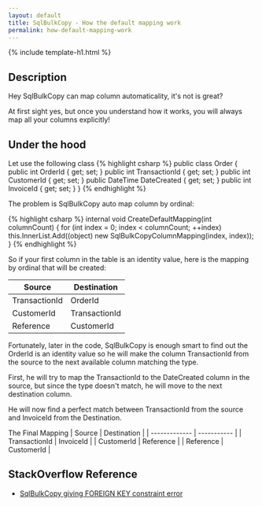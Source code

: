 ```yaml
---
layout: default
title: SqlBulkCopy - How the default mapping work
permalink: how-default-mapping-work
---
```


{% include template-h1.html %}

## Description
Hey SqlBulkCopy can map column automaticality, it's not is great?

At first sight yes, but once you understand how it works, you will always map all your columns explicitly!

## Under the hood

Let use the following class
{% highlight csharp %}
public class Order
{
    public int OrderId { get; set; }
    public int TransactionId { get; set; }
    public int CustomerId { get; set; }
    public DateTime DateCreated { get; set; }
    public int InvoiceId { get; set; }
}
{% endhighlight %}

The problem is SqlBulkCopy auto map column by ordinal:

{% highlight csharp %}
internal void CreateDefaultMapping(int columnCount)
{
  for (int index = 0; index < columnCount; ++index)
    this.InnerList.Add((object) new SqlBulkCopyColumnMapping(index, index));
}
{% endhighlight %}

So if your first column in the table is an identity value, here is the mapping by ordinal that will be created:

| Source        | Destination   |
| ------------- | ------------- |
| TransactionId | OrderId       |
| CustomerId    | TransactionId |
| Reference     | CustomerId    |

Fortunately, later in the code, SqlBulkCopy is enough smart to find out the OrderId is an identity value so he will make the column TransactionId from the source to the next available column matching the type.

First, he will try to map the TransactionId to the DateCreated column in the source, but since the type doesn't match, he will move to the next destination column.

He will now find a perfect match between TransactionId from the source and InvoiceId from the Destination.

The Final Mapping
| Source        | Destination |
| ------------- | ----------- |
| TransactionId | InvoiceId   |
| CustomerId    | Reference   |
| Reference     | CustomerId  |

## StackOverflow Reference
- [SqlBulkCopy giving FOREIGN KEY constraint error](http://stackoverflow.com/questions/39684342/sqlbulkcopy-giving-foreign-key-constraint-error/)
